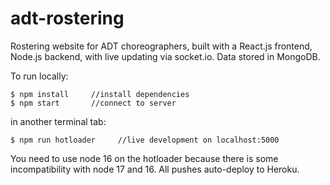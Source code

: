 # adt-rostering

Rostering website for ADT choreographers, built with a React.js frontend, Node.js backend, with live updating via socket.io. Data stored in MongoDB.

To run locally:
```
$ npm install     //install dependencies
$ npm start       //connect to server
```
in another terminal tab:
```
$ npm run hotloader     //live development on localhost:5000
```
You need to use node 16 on the hotloader because there is some incompatibility with node 17 and 16.
All pushes auto-deploy to Heroku. 
